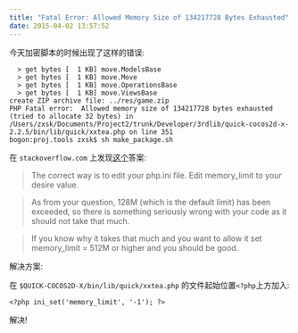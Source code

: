 ```yaml
---
title: "Fatal Error: Allowed Memory Size of 134217728 Bytes Exhausted"
date: 2015-04-02 13:57:52
---
```


今天加密脚本的时候出现了这样的错误:

```
  > get bytes [  1 KB] move.ModelsBase
  > get bytes [  1 KB] move.Move
  > get bytes [  1 KB] move.OperationsBase
  > get bytes [  1 KB] move.ViewsBase
create ZIP archive file: ../res/game.zip
PHP Fatal error:  Allowed memory size of 134217728 bytes exhausted (tried to allocate 32 bytes) in /Users/zxsk/Documents/Project2/trunk/Developer/3rdlib/quick-cocos2d-x-2.2.5/bin/lib/quick/xxtea.php on line 351
bogon:proj.tools zxsk$ sh make_package.sh 
```

在 `stackoverflow.com` 上发现[这个][1]答案:

> The correct way is to edit your php.ini file. Edit memory_limit to your desire value.


> As from your question, 128M (which is the default limit) has been exceeded, so there is something seriously wrong with your code as it should not take that much.
 

> If you know why it takes that much and you want to allow it set memory_limit = 512M or higher and you should be good.


解决方案:

在 `$QUICK-COCOS2D-X/bin/lib/quick/xxtea.php` 的文件起始位置`<?php`上方加入:

```
<?php ini_set('memory_limit', '-1'); ?>
```


解决!

[1]:http://stackoverflow.com/questions/561066/fatal-error-allowed-memory-size-of-134217728-bytes-exhausted-codeigniter-xml